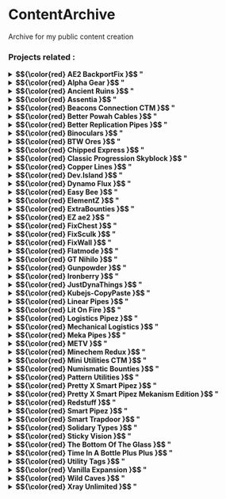 # ContentArchive
Archive for my public content creation
### Projects related :

<details>
<summary><strong> $${\color{red} AE2  BackportFix }$$ "</strong></summary>

 - [gif.gif](https://github.com/DevDyna/ContentArchive/tree/main/AE2%20BackportFix/gif.gif)
 - [logo.png](https://github.com/DevDyna/ContentArchive/tree/main/AE2%20BackportFix/logo.png)
 - <details>
   <summary><strong> $${color{red}screen }$$ </strong></summary>

    - [bug.png](https://github.com/DevDyna/ContentArchive/tree/main/AE2%20BackportFix/screen/bug.png)

    - [solution.png](https://github.com/DevDyna/ContentArchive/tree/main/AE2%20BackportFix/screen/solution.png)

   </details>

</details>

<details>
<summary><strong> $${\color{red} Alpha  Gear }$$ "</strong></summary>

 - [logo.png](https://github.com/DevDyna/ContentArchive/tree/main/Alpha%20Gear/logo.png)
 - [screen.png](https://github.com/DevDyna/ContentArchive/tree/main/Alpha%20Gear/screen.png)
</details>

<details>
<summary><strong> $${\color{red} Ancient  Ruins }$$ "</strong></summary>

 - [logo.png](https://github.com/DevDyna/ContentArchive/tree/main/Ancient%20Ruins/logo.png)
 - [screen.png](https://github.com/DevDyna/ContentArchive/tree/main/Ancient%20Ruins/screen.png)
</details>

<details>
<summary><strong> $${\color{red} Assentia }$$ "</strong></summary>

 - [logo.png](https://github.com/DevDyna/ContentArchive/tree/main/Assentia/logo.png)
 - [screen.png](https://github.com/DevDyna/ContentArchive/tree/main/Assentia/screen.png)
 - [screen2.png](https://github.com/DevDyna/ContentArchive/tree/main/Assentia/screen2.png)
 - [screen3.png](https://github.com/DevDyna/ContentArchive/tree/main/Assentia/screen3.png)
 - [screen4.png](https://github.com/DevDyna/ContentArchive/tree/main/Assentia/screen4.png)
</details>

<details>
<summary><strong> $${\color{red} Beacons  Connection CTM }$$ "</strong></summary>

 - [logo.png](https://github.com/DevDyna/ContentArchive/tree/main/Beacons%20Connection%20CTM/logo.png)
 - [screen.png](https://github.com/DevDyna/ContentArchive/tree/main/Beacons%20Connection%20CTM/screen.png)
</details>

<details>
<summary><strong> $${\color{red} Better  Powah Cables }$$ "</strong></summary>

 - [logo.png](https://github.com/DevDyna/ContentArchive/tree/main/Better%20Powah%20Cables/logo.png)
 - <details>
   <summary><strong> $${color{red}screen }$$ </strong></summary>

    - [0.png](https://github.com/DevDyna/ContentArchive/tree/main/Better%20Powah%20Cables/screen/0.png)

    - [1.png](https://github.com/DevDyna/ContentArchive/tree/main/Better%20Powah%20Cables/screen/1.png)

    - [gif.gif](https://github.com/DevDyna/ContentArchive/tree/main/Better%20Powah%20Cables/screen/gif.gif)

   </details>

</details>

<details>
<summary><strong> $${\color{red} Better  Replication Pipes }$$ "</strong></summary>

 - [logo.png](https://github.com/DevDyna/ContentArchive/tree/main/Better%20Replication%20Pipes/logo.png)
 - <details>
   <summary><strong> $${color{red}screen }$$ </strong></summary>

    - [0.png](https://github.com/DevDyna/ContentArchive/tree/main/Better%20Replication%20Pipes/screen/0.png)

    - [1.png](https://github.com/DevDyna/ContentArchive/tree/main/Better%20Replication%20Pipes/screen/1.png)

    - [gif.gif](https://github.com/DevDyna/ContentArchive/tree/main/Better%20Replication%20Pipes/screen/gif.gif)

   </details>

</details>

<details>
<summary><strong> $${\color{red} Binoculars }$$ "</strong></summary>

 - [logo.png](https://github.com/DevDyna/ContentArchive/tree/main/Binoculars/logo.png)
 - [screen.png](https://github.com/DevDyna/ContentArchive/tree/main/Binoculars/screen.png)
 - [screen1.png](https://github.com/DevDyna/ContentArchive/tree/main/Binoculars/screen1.png)
 - [screen2.png](https://github.com/DevDyna/ContentArchive/tree/main/Binoculars/screen2.png)
 - [screen3.png](https://github.com/DevDyna/ContentArchive/tree/main/Binoculars/screen3.png)
 - [screen4.png](https://github.com/DevDyna/ContentArchive/tree/main/Binoculars/screen4.png)
 - [screen5.png](https://github.com/DevDyna/ContentArchive/tree/main/Binoculars/screen5.png)
</details>

<details>
<summary><strong> $${\color{red} BTW  Ores }$$ "</strong></summary>

 - [0.png](https://github.com/DevDyna/ContentArchive/tree/main/BTW%20Ores/0.png)
 - [1.png](https://github.com/DevDyna/ContentArchive/tree/main/BTW%20Ores/1.png)
 - [2.png](https://github.com/DevDyna/ContentArchive/tree/main/BTW%20Ores/2.png)
 - [3.png](https://github.com/DevDyna/ContentArchive/tree/main/BTW%20Ores/3.png)
 - [4.png](https://github.com/DevDyna/ContentArchive/tree/main/BTW%20Ores/4.png)
 - [5.png](https://github.com/DevDyna/ContentArchive/tree/main/BTW%20Ores/5.png)
 - [gif.gif](https://github.com/DevDyna/ContentArchive/tree/main/BTW%20Ores/gif.gif)
 - [logo.gif](https://github.com/DevDyna/ContentArchive/tree/main/BTW%20Ores/logo.gif)
 - [scanner.gif](https://github.com/DevDyna/ContentArchive/tree/main/BTW%20Ores/scanner.gif)
</details>

<details>
<summary><strong> $${\color{red} Chipped  Express }$$ "</strong></summary>

 - <details>
   <summary><strong> $${color{red}logo }$$ </strong></summary>

    - [frame](https://github.com/DevDyna/ContentArchive/tree/main/Chipped%20Express/logo/frame)

    - [logo.gif](https://github.com/DevDyna/ContentArchive/tree/main/Chipped%20Express/logo/logo.gif)

    - [og.png](https://github.com/DevDyna/ContentArchive/tree/main/Chipped%20Express/logo/og.png)

   </details>

 - [screen.png](https://github.com/DevDyna/ContentArchive/tree/main/Chipped%20Express/screen.png)
 - [screen1.png](https://github.com/DevDyna/ContentArchive/tree/main/Chipped%20Express/screen1.png)
</details>

<details>
<summary><strong> $${\color{red} Classic  Progression Skyblock }$$ "</strong></summary>

 - [logo.png](https://github.com/DevDyna/ContentArchive/tree/main/Classic%20Progression%20Skyblock/logo.png)
 - [screen.png](https://github.com/DevDyna/ContentArchive/tree/main/Classic%20Progression%20Skyblock/screen.png)
 - [screen1.png](https://github.com/DevDyna/ContentArchive/tree/main/Classic%20Progression%20Skyblock/screen1.png)
 - [screen2.png](https://github.com/DevDyna/ContentArchive/tree/main/Classic%20Progression%20Skyblock/screen2.png)
</details>

<details>
<summary><strong> $${\color{red} Copper  Lines }$$ "</strong></summary>

 - [icon.gif](https://github.com/DevDyna/ContentArchive/tree/main/Copper%20Lines/icon.gif)
 - [pack.png](https://github.com/DevDyna/ContentArchive/tree/main/Copper%20Lines/pack.png)
 - [screen.png](https://github.com/DevDyna/ContentArchive/tree/main/Copper%20Lines/screen.png)
</details>

<details>
<summary><strong> $${\color{red} Dev.Island }$$ "</strong></summary>

 - [logo.png](https://github.com/DevDyna/ContentArchive/tree/main/Dev.Island/logo.png)
</details>

<details>
<summary><strong> $${\color{red} Dynamo  Flux }$$ "</strong></summary>

 - [logo.png](https://github.com/DevDyna/ContentArchive/tree/main/Dynamo%20Flux/logo.png)
 - [screen.png](https://github.com/DevDyna/ContentArchive/tree/main/Dynamo%20Flux/screen.png)
</details>

<details>
<summary><strong> $${\color{red} Easy  Bee }$$ "</strong></summary>

 - [400x logo.png](https://github.com/DevDyna/ContentArchive/tree/main/Easy%20Bee/400x%20logo.png)
 - [floreal.gif](https://github.com/DevDyna/ContentArchive/tree/main/Easy%20Bee/floreal.gif)
 - [new.gif](https://github.com/DevDyna/ContentArchive/tree/main/Easy%20Bee/new.gif)
 - [old.gif](https://github.com/DevDyna/ContentArchive/tree/main/Easy%20Bee/old.gif)
 - <details>
   <summary><strong> $${color{red}screen }$$ </strong></summary>

    - [beewaxtip.png](https://github.com/DevDyna/ContentArchive/tree/main/Easy%20Bee/screen/beewaxtip.png)

    - [beewax_emi.png](https://github.com/DevDyna/ContentArchive/tree/main/Easy%20Bee/screen/beewax_emi.png)

    - [floreal.png](https://github.com/DevDyna/ContentArchive/tree/main/Easy%20Bee/screen/floreal.png)

   </details>

</details>

<details>
<summary><strong> $${\color{red} ElementZ }$$ "</strong></summary>

 - [logo.png](https://github.com/DevDyna/ContentArchive/tree/main/ElementZ/logo.png)
 - [screen.png](https://github.com/DevDyna/ContentArchive/tree/main/ElementZ/screen.png)
 - [screen1.png](https://github.com/DevDyna/ContentArchive/tree/main/ElementZ/screen1.png)
 - [screen2.png](https://github.com/DevDyna/ContentArchive/tree/main/ElementZ/screen2.png)
</details>

<details>
<summary><strong> $${\color{red} ExtraBounties }$$ "</strong></summary>

 - <details>
   <summary><strong> $${color{red}128x }$$ </strong></summary>

    - [blue.png](https://github.com/DevDyna/ContentArchive/tree/main/ExtraBounties/128x/blue.png)

    - [cyan.png](https://github.com/DevDyna/ContentArchive/tree/main/ExtraBounties/128x/cyan.png)

    - [green.png](https://github.com/DevDyna/ContentArchive/tree/main/ExtraBounties/128x/green.png)

    - [orange.png](https://github.com/DevDyna/ContentArchive/tree/main/ExtraBounties/128x/orange.png)

    - [pink.png](https://github.com/DevDyna/ContentArchive/tree/main/ExtraBounties/128x/pink.png)

    - [purple.png](https://github.com/DevDyna/ContentArchive/tree/main/ExtraBounties/128x/purple.png)

    - [red.png](https://github.com/DevDyna/ContentArchive/tree/main/ExtraBounties/128x/red.png)

   </details>

 - <details>
   <summary><strong> $${color{red}16x }$$ </strong></summary>

    - [blue.png](https://github.com/DevDyna/ContentArchive/tree/main/ExtraBounties/16x/blue.png)

    - [cyan.png](https://github.com/DevDyna/ContentArchive/tree/main/ExtraBounties/16x/cyan.png)

    - [green.png](https://github.com/DevDyna/ContentArchive/tree/main/ExtraBounties/16x/green.png)

    - [orange.png](https://github.com/DevDyna/ContentArchive/tree/main/ExtraBounties/16x/orange.png)

    - [pink.png](https://github.com/DevDyna/ContentArchive/tree/main/ExtraBounties/16x/pink.png)

    - [purple.png](https://github.com/DevDyna/ContentArchive/tree/main/ExtraBounties/16x/purple.png)

    - [red.png](https://github.com/DevDyna/ContentArchive/tree/main/ExtraBounties/16x/red.png)

   </details>

 - <details>
   <summary><strong> $${color{red}400x }$$ </strong></summary>

    - [blue.png](https://github.com/DevDyna/ContentArchive/tree/main/ExtraBounties/400x/blue.png)

    - [cyan.png](https://github.com/DevDyna/ContentArchive/tree/main/ExtraBounties/400x/cyan.png)

    - [green.png](https://github.com/DevDyna/ContentArchive/tree/main/ExtraBounties/400x/green.png)

    - [orange.png](https://github.com/DevDyna/ContentArchive/tree/main/ExtraBounties/400x/orange.png)

    - [pink.png](https://github.com/DevDyna/ContentArchive/tree/main/ExtraBounties/400x/pink.png)

    - [purple.png](https://github.com/DevDyna/ContentArchive/tree/main/ExtraBounties/400x/purple.png)

    - [red.png](https://github.com/DevDyna/ContentArchive/tree/main/ExtraBounties/400x/red.png)

   </details>

 - [logo-modrinth.gif](https://github.com/DevDyna/ContentArchive/tree/main/ExtraBounties/logo-modrinth.gif)
 - [logo.gif](https://github.com/DevDyna/ContentArchive/tree/main/ExtraBounties/logo.gif)
 - [pack.png](https://github.com/DevDyna/ContentArchive/tree/main/ExtraBounties/pack.png)
 - [screen.png](https://github.com/DevDyna/ContentArchive/tree/main/ExtraBounties/screen.png)
</details>

<details>
<summary><strong> $${\color{red} EZ  ae2 }$$ "</strong></summary>

 - [logo.png](https://github.com/DevDyna/ContentArchive/tree/main/EZ%20ae2/logo.png)
 - <details>
   <summary><strong> $${color{red}screen }$$ </strong></summary>

    - [inscriber.png](https://github.com/DevDyna/ContentArchive/tree/main/EZ%20ae2/screen/inscriber.png)

    - [kable.png](https://github.com/DevDyna/ContentArchive/tree/main/EZ%20ae2/screen/kable.png)

    - [shaped.png](https://github.com/DevDyna/ContentArchive/tree/main/EZ%20ae2/screen/shaped.png)

    - [shapeless.png](https://github.com/DevDyna/ContentArchive/tree/main/EZ%20ae2/screen/shapeless.png)

   </details>

</details>

<details>
<summary><strong> $${\color{red} FixChest }$$ "</strong></summary>

 - [logo.png](https://github.com/DevDyna/ContentArchive/tree/main/FixChest/logo.png)
 - [screen.png](https://github.com/DevDyna/ContentArchive/tree/main/FixChest/screen.png)
 - [screen2.png](https://github.com/DevDyna/ContentArchive/tree/main/FixChest/screen2.png)
</details>

<details>
<summary><strong> $${\color{red} FixSculk }$$ "</strong></summary>

 - [logo.png](https://github.com/DevDyna/ContentArchive/tree/main/FixSculk/logo.png)
 - [screen.png](https://github.com/DevDyna/ContentArchive/tree/main/FixSculk/screen.png)
 - [screen1.png](https://github.com/DevDyna/ContentArchive/tree/main/FixSculk/screen1.png)
</details>

<details>
<summary><strong> $${\color{red} FixWall }$$ "</strong></summary>

 - [logo.png](https://github.com/DevDyna/ContentArchive/tree/main/FixWall/logo.png)
 - [screen.png](https://github.com/DevDyna/ContentArchive/tree/main/FixWall/screen.png)
</details>

<details>
<summary><strong> $${\color{red} Flatmode }$$ "</strong></summary>

 - <details>
   <summary><strong> $${color{red}modpack }$$ </strong></summary>

    - [logo.png](https://github.com/DevDyna/ContentArchive/tree/main/Flatmode/modpack/logo.png)

   </details>

 - <details>
   <summary><strong> $${color{red}world }$$ </strong></summary>

    - [logo.png](https://github.com/DevDyna/ContentArchive/tree/main/Flatmode/world/logo.png)

    - [screen.png](https://github.com/DevDyna/ContentArchive/tree/main/Flatmode/world/screen.png)

   </details>

</details>

<details>
<summary><strong> $${\color{red} GT  Nihilo }$$ "</strong></summary>

 - [copper_vein.png](https://github.com/DevDyna/ContentArchive/tree/main/GT%20Nihilo/copper_vein.png)
 - [deprecated.png](https://github.com/DevDyna/ContentArchive/tree/main/GT%20Nihilo/deprecated.png)
 - <details>
   <summary><strong> $${color{red}frames }$$ </strong></summary>

    - [0.png](https://github.com/DevDyna/ContentArchive/tree/main/GT%20Nihilo/frames/0.png)

    - [1.png](https://github.com/DevDyna/ContentArchive/tree/main/GT%20Nihilo/frames/1.png)

    - [2.png](https://github.com/DevDyna/ContentArchive/tree/main/GT%20Nihilo/frames/2.png)

    - [3.png](https://github.com/DevDyna/ContentArchive/tree/main/GT%20Nihilo/frames/3.png)

    - [4.png](https://github.com/DevDyna/ContentArchive/tree/main/GT%20Nihilo/frames/4.png)

    - [5.png](https://github.com/DevDyna/ContentArchive/tree/main/GT%20Nihilo/frames/5.png)

   </details>

 - [logo.gif](https://github.com/DevDyna/ContentArchive/tree/main/GT%20Nihilo/logo.gif)
 - [rock.png](https://github.com/DevDyna/ContentArchive/tree/main/GT%20Nihilo/rock.png)
 - [tuff.png](https://github.com/DevDyna/ContentArchive/tree/main/GT%20Nihilo/tuff.png)
</details>

<details>
<summary><strong> $${\color{red} Gunpowder }$$ "</strong></summary>

 - [large-logo.png](https://github.com/DevDyna/ContentArchive/tree/main/Gunpowder/large-logo.png)
 - [logo.png](https://github.com/DevDyna/ContentArchive/tree/main/Gunpowder/logo.png)
 - [lootcrate.gif](https://github.com/DevDyna/ContentArchive/tree/main/Gunpowder/lootcrate.gif)
 - [matrix_pick.gif](https://github.com/DevDyna/ContentArchive/tree/main/Gunpowder/matrix_pick.gif)
 - [medikit.gif](https://github.com/DevDyna/ContentArchive/tree/main/Gunpowder/medikit.gif)
</details>

<details>
<summary><strong> $${\color{red} Ironberry }$$ "</strong></summary>

 - [ash.png](https://github.com/DevDyna/ContentArchive/tree/main/Ironberry/ash.png)
 - [automation.png](https://github.com/DevDyna/ContentArchive/tree/main/Ironberry/automation.png)
 - <details>
   <summary><strong> $${color{red}comments }$$ </strong></summary>

    - [comment.png](https://github.com/DevDyna/ContentArchive/tree/main/Ironberry/comments/comment.png)

   </details>

 - <details>
   <summary><strong> $${color{red}deprecated }$$ </strong></summary>

    - [cooler.png](https://github.com/DevDyna/ContentArchive/tree/main/Ironberry/deprecated/cooler.png)

   </details>

 - <details>
   <summary><strong> $${color{red}ds-rpc }$$ </strong></summary>

    - [logo.gif](https://github.com/DevDyna/ContentArchive/tree/main/Ironberry/ds-rpc/logo.gif)

    - [oldlogo.png](https://github.com/DevDyna/ContentArchive/tree/main/Ironberry/ds-rpc/oldlogo.png)

   </details>

 - [early.png](https://github.com/DevDyna/ContentArchive/tree/main/Ironberry/early.png)
 - [logo.png](https://github.com/DevDyna/ContentArchive/tree/main/Ironberry/logo.png)
 - [quest_0.png](https://github.com/DevDyna/ContentArchive/tree/main/Ironberry/quest_0.png)
 - [quest_1.png](https://github.com/DevDyna/ContentArchive/tree/main/Ironberry/quest_1.png)
 - [quest_2.png](https://github.com/DevDyna/ContentArchive/tree/main/Ironberry/quest_2.png)
 - [quest_3.png](https://github.com/DevDyna/ContentArchive/tree/main/Ironberry/quest_3.png)
 - [quest_4.png](https://github.com/DevDyna/ContentArchive/tree/main/Ironberry/quest_4.png)
 - [quest_5.png](https://github.com/DevDyna/ContentArchive/tree/main/Ironberry/quest_5.png)
 - [rftools.png](https://github.com/DevDyna/ContentArchive/tree/main/Ironberry/rftools.png)
 - [screen.png](https://github.com/DevDyna/ContentArchive/tree/main/Ironberry/screen.png)
 - [screen1.png](https://github.com/DevDyna/ContentArchive/tree/main/Ironberry/screen1.png)
 - [sculk.png](https://github.com/DevDyna/ContentArchive/tree/main/Ironberry/sculk.png)
</details>

<details>
<summary><strong> $${\color{red} JustDynaThings }$$ "</strong></summary>

 - <details>
   <summary><strong> $${color{red}logo }$$ </strong></summary>

    - [16x](https://github.com/DevDyna/ContentArchive/tree/main/JustDynaThings/logo/16x)

    - [400x](https://github.com/DevDyna/ContentArchive/tree/main/JustDynaThings/logo/400x)

   </details>

 - <details>
   <summary><strong> $${color{red}screen }$$ </strong></summary>

    - [automation.png](https://github.com/DevDyna/ContentArchive/tree/main/JustDynaThings/screen/automation.png)

    - [buddy.png](https://github.com/DevDyna/ContentArchive/tree/main/JustDynaThings/screen/buddy.png)

    - [goo.png](https://github.com/DevDyna/ContentArchive/tree/main/JustDynaThings/screen/goo.png)

    - [guide](https://github.com/DevDyna/ContentArchive/tree/main/JustDynaThings/screen/guide)

    - [other.png](https://github.com/DevDyna/ContentArchive/tree/main/JustDynaThings/screen/other.png)

    - [phase_ctm.png](https://github.com/DevDyna/ContentArchive/tree/main/JustDynaThings/screen/phase_ctm.png)

    - [phase_new.png](https://github.com/DevDyna/ContentArchive/tree/main/JustDynaThings/screen/phase_new.png)

    - [powah.png](https://github.com/DevDyna/ContentArchive/tree/main/JustDynaThings/screen/powah.png)

    - [recipe.png](https://github.com/DevDyna/ContentArchive/tree/main/JustDynaThings/screen/recipe.png)

    - [reforger.png](https://github.com/DevDyna/ContentArchive/tree/main/JustDynaThings/screen/reforger.png)

   </details>

</details>

<details>
<summary><strong> $${\color{red} Kubejs-CopyPaste }$$ "</strong></summary>

 - [gif.gif](https://github.com/DevDyna/ContentArchive/tree/main/Kubejs-CopyPaste/gif.gif)
</details>

<details>
<summary><strong> $${\color{red} Linear  Pipes }$$ "</strong></summary>

 - [logo.png](https://github.com/DevDyna/ContentArchive/tree/main/Linear%20Pipes/logo.png)
 - [screen.png](https://github.com/DevDyna/ContentArchive/tree/main/Linear%20Pipes/screen.png)
 - [screen1.png](https://github.com/DevDyna/ContentArchive/tree/main/Linear%20Pipes/screen1.png)
 - [screen2.png](https://github.com/DevDyna/ContentArchive/tree/main/Linear%20Pipes/screen2.png)
</details>

<details>
<summary><strong> $${\color{red} Lit  On Fire }$$ "</strong></summary>

 - <details>
   <summary><strong> $${color{red}16x }$$ </strong></summary>

    - [0.png](https://github.com/DevDyna/ContentArchive/tree/main/Lit%20On%20Fire/16x/0.png)

    - [1.png](https://github.com/DevDyna/ContentArchive/tree/main/Lit%20On%20Fire/16x/1.png)

    - [2.png](https://github.com/DevDyna/ContentArchive/tree/main/Lit%20On%20Fire/16x/2.png)

    - [3.png](https://github.com/DevDyna/ContentArchive/tree/main/Lit%20On%20Fire/16x/3.png)

    - [4.png](https://github.com/DevDyna/ContentArchive/tree/main/Lit%20On%20Fire/16x/4.png)

    - [5.png](https://github.com/DevDyna/ContentArchive/tree/main/Lit%20On%20Fire/16x/5.png)

    - [6.png](https://github.com/DevDyna/ContentArchive/tree/main/Lit%20On%20Fire/16x/6.png)

    - [7.png](https://github.com/DevDyna/ContentArchive/tree/main/Lit%20On%20Fire/16x/7.png)

   </details>

 - [16x.gif](https://github.com/DevDyna/ContentArchive/tree/main/Lit%20On%20Fire/16x.gif)
 - <details>
   <summary><strong> $${color{red}400x }$$ </strong></summary>

    - [0.png](https://github.com/DevDyna/ContentArchive/tree/main/Lit%20On%20Fire/400x/0.png)

    - [1.png](https://github.com/DevDyna/ContentArchive/tree/main/Lit%20On%20Fire/400x/1.png)

    - [2.png](https://github.com/DevDyna/ContentArchive/tree/main/Lit%20On%20Fire/400x/2.png)

    - [3.png](https://github.com/DevDyna/ContentArchive/tree/main/Lit%20On%20Fire/400x/3.png)

    - [4.png](https://github.com/DevDyna/ContentArchive/tree/main/Lit%20On%20Fire/400x/4.png)

    - [5.png](https://github.com/DevDyna/ContentArchive/tree/main/Lit%20On%20Fire/400x/5.png)

    - [6.png](https://github.com/DevDyna/ContentArchive/tree/main/Lit%20On%20Fire/400x/6.png)

    - [7.png](https://github.com/DevDyna/ContentArchive/tree/main/Lit%20On%20Fire/400x/7.png)

   </details>

 - [400x.gif](https://github.com/DevDyna/ContentArchive/tree/main/Lit%20On%20Fire/400x.gif)
 - [gif.gif](https://github.com/DevDyna/ContentArchive/tree/main/Lit%20On%20Fire/gif.gif)
</details>

<details>
<summary><strong> $${\color{red} Logistics  Pipez }$$ "</strong></summary>

 - [logo.png](https://github.com/DevDyna/ContentArchive/tree/main/Logistics%20Pipez/logo.png)
 - [off.png](https://github.com/DevDyna/ContentArchive/tree/main/Logistics%20Pipez/off.png)
 - [on.png](https://github.com/DevDyna/ContentArchive/tree/main/Logistics%20Pipez/on.png)
 - [screen.png](https://github.com/DevDyna/ContentArchive/tree/main/Logistics%20Pipez/screen.png)
</details>

<details>
<summary><strong> $${\color{red} Mechanical  Logistics }$$ "</strong></summary>

 - [logo.png](https://github.com/DevDyna/ContentArchive/tree/main/Mechanical%20Logistics/logo.png)
 - [screen.png](https://github.com/DevDyna/ContentArchive/tree/main/Mechanical%20Logistics/screen.png)
 - [screen1.png](https://github.com/DevDyna/ContentArchive/tree/main/Mechanical%20Logistics/screen1.png)
 - [screen2.png](https://github.com/DevDyna/ContentArchive/tree/main/Mechanical%20Logistics/screen2.png)
 - [screen3.png](https://github.com/DevDyna/ContentArchive/tree/main/Mechanical%20Logistics/screen3.png)
 - [screen4.png](https://github.com/DevDyna/ContentArchive/tree/main/Mechanical%20Logistics/screen4.png)
 - [screen5.png](https://github.com/DevDyna/ContentArchive/tree/main/Mechanical%20Logistics/screen5.png)
 - [screen6.png](https://github.com/DevDyna/ContentArchive/tree/main/Mechanical%20Logistics/screen6.png)
</details>

<details>
<summary><strong> $${\color{red} Meka  Pipes }$$ "</strong></summary>

 - [logo.png](https://github.com/DevDyna/ContentArchive/tree/main/Meka%20Pipes/logo.png)
 - [screen.png](https://github.com/DevDyna/ContentArchive/tree/main/Meka%20Pipes/screen.png)
 - [screen1.png](https://github.com/DevDyna/ContentArchive/tree/main/Meka%20Pipes/screen1.png)
</details>

<details>
<summary><strong> $${\color{red} METV }$$ "</strong></summary>

 - [logo.png](https://github.com/DevDyna/ContentArchive/tree/main/METV/logo.png)
 - [screen.png](https://github.com/DevDyna/ContentArchive/tree/main/METV/screen.png)
</details>

<details>
<summary><strong> $${\color{red} Minechem  Redux }$$ "</strong></summary>

 - [logo.png](https://github.com/DevDyna/ContentArchive/tree/main/Minechem%20Redux/logo.png)
 - [screen.png](https://github.com/DevDyna/ContentArchive/tree/main/Minechem%20Redux/screen.png)
</details>

<details>
<summary><strong> $${\color{red} Mini  Utilities CTM }$$ "</strong></summary>

 - [logo.png](https://github.com/DevDyna/ContentArchive/tree/main/Mini%20Utilities%20CTM/logo.png)
 - [screen.png](https://github.com/DevDyna/ContentArchive/tree/main/Mini%20Utilities%20CTM/screen.png)
</details>

<details>
<summary><strong> $${\color{red} Numismatic  Bounties }$$ "</strong></summary>

 - <details>
   <summary><strong> $${color{red}logo }$$ </strong></summary>

    - [32x](https://github.com/DevDyna/ContentArchive/tree/main/Numismatic%20Bounties/logo/32x)

    - [400x](https://github.com/DevDyna/ContentArchive/tree/main/Numismatic%20Bounties/logo/400x)

    - [pack.png](https://github.com/DevDyna/ContentArchive/tree/main/Numismatic%20Bounties/logo/pack.png)

   </details>

 - <details>
   <summary><strong> $${color{red}screen }$$ </strong></summary>

    - [base.png](https://github.com/DevDyna/ContentArchive/tree/main/Numismatic%20Bounties/screen/base.png)

    - [extra.png](https://github.com/DevDyna/ContentArchive/tree/main/Numismatic%20Bounties/screen/extra.png)

   </details>

</details>

<details>
<summary><strong> $${\color{red} Pattern  Utilities }$$ "</strong></summary>

 - <details>
   <summary><strong> $${color{red}backup-logo }$$ </strong></summary>

    - [crafting.png](https://github.com/DevDyna/ContentArchive/tree/main/Pattern%20Utilities/backup-logo/crafting.png)

    - [furnace.png](https://github.com/DevDyna/ContentArchive/tree/main/Pattern%20Utilities/backup-logo/furnace.png)

    - [smithing.png](https://github.com/DevDyna/ContentArchive/tree/main/Pattern%20Utilities/backup-logo/smithing.png)

    - [stonecutter.png](https://github.com/DevDyna/ContentArchive/tree/main/Pattern%20Utilities/backup-logo/stonecutter.png)

   </details>

 - [logo.gif](https://github.com/DevDyna/ContentArchive/tree/main/Pattern%20Utilities/logo.gif)
 - [screen1.png](https://github.com/DevDyna/ContentArchive/tree/main/Pattern%20Utilities/screen1.png)
 - [screen2.png](https://github.com/DevDyna/ContentArchive/tree/main/Pattern%20Utilities/screen2.png)
 - [screen3.png](https://github.com/DevDyna/ContentArchive/tree/main/Pattern%20Utilities/screen3.png)
 - [screen4.png](https://github.com/DevDyna/ContentArchive/tree/main/Pattern%20Utilities/screen4.png)
</details>

<details>
<summary><strong> $${\color{red} Pretty  X Smart Pipez }$$ "</strong></summary>

 - [approved.png](https://github.com/DevDyna/ContentArchive/tree/main/Pretty%20X%20Smart%20Pipez/approved.png)
 - <details>
   <summary><strong> $${color{red}frames }$$ </strong></summary>

    - [default.png](https://github.com/DevDyna/ContentArchive/tree/main/Pretty%20X%20Smart%20Pipez/frames/default.png)

    - [pretty.png](https://github.com/DevDyna/ContentArchive/tree/main/Pretty%20X%20Smart%20Pipez/frames/pretty.png)

    - [prettyxsmart.png](https://github.com/DevDyna/ContentArchive/tree/main/Pretty%20X%20Smart%20Pipez/frames/prettyxsmart.png)

   </details>

 - <details>
   <summary><strong> $${color{red}gif }$$ </strong></summary>

    - [without_text.gif](https://github.com/DevDyna/ContentArchive/tree/main/Pretty%20X%20Smart%20Pipez/gif/without_text.gif)

    - [with_text.gif](https://github.com/DevDyna/ContentArchive/tree/main/Pretty%20X%20Smart%20Pipez/gif/with_text.gif)

   </details>

 - [image.png](https://github.com/DevDyna/ContentArchive/tree/main/Pretty%20X%20Smart%20Pipez/image.png)
 - [items.png](https://github.com/DevDyna/ContentArchive/tree/main/Pretty%20X%20Smart%20Pipez/items.png)
 - [logo.png](https://github.com/DevDyna/ContentArchive/tree/main/Pretty%20X%20Smart%20Pipez/logo.png)
 - <details>
   <summary><strong> $${color{red}msg }$$ </strong></summary>

    - [1.png](https://github.com/DevDyna/ContentArchive/tree/main/Pretty%20X%20Smart%20Pipez/msg/1.png)

   </details>

</details>

<details>
<summary><strong> $${\color{red} Pretty  X Smart Pipez Mekanism Edition }$$ "</strong></summary>

 - [logo.png](https://github.com/DevDyna/ContentArchive/tree/main/Pretty%20X%20Smart%20Pipez%20Mekanism%20Edition/logo.png)
 - <details>
   <summary><strong> $${color{red}screen }$$ </strong></summary>

    - [0.png](https://github.com/DevDyna/ContentArchive/tree/main/Pretty%20X%20Smart%20Pipez%20Mekanism%20Edition/screen/0.png)

    - [1.png](https://github.com/DevDyna/ContentArchive/tree/main/Pretty%20X%20Smart%20Pipez%20Mekanism%20Edition/screen/1.png)

    - [2.png](https://github.com/DevDyna/ContentArchive/tree/main/Pretty%20X%20Smart%20Pipez%20Mekanism%20Edition/screen/2.png)

    - [image.gif](https://github.com/DevDyna/ContentArchive/tree/main/Pretty%20X%20Smart%20Pipez%20Mekanism%20Edition/screen/image.gif)

    - [item.png](https://github.com/DevDyna/ContentArchive/tree/main/Pretty%20X%20Smart%20Pipez%20Mekanism%20Edition/screen/item.png)

   </details>

</details>

<details>
<summary><strong> $${\color{red} Redstuff }$$ "</strong></summary>

 - [logo.png](https://github.com/DevDyna/ContentArchive/tree/main/Redstuff/logo.png)
 - [screen.png](https://github.com/DevDyna/ContentArchive/tree/main/Redstuff/screen.png)
 - [screen2.png](https://github.com/DevDyna/ContentArchive/tree/main/Redstuff/screen2.png)
</details>

<details>
<summary><strong> $${\color{red} Smart  Pipez }$$ "</strong></summary>

 - [darker.png](https://github.com/DevDyna/ContentArchive/tree/main/Smart%20Pipez/darker.png)
 - <details>
   <summary><strong> $${color{red}frame }$$ </strong></summary>

    - [0.png](https://github.com/DevDyna/ContentArchive/tree/main/Smart%20Pipez/frame/0.png)

    - [1.png](https://github.com/DevDyna/ContentArchive/tree/main/Smart%20Pipez/frame/1.png)

   </details>

 - [gif.gif](https://github.com/DevDyna/ContentArchive/tree/main/Smart%20Pipez/gif.gif)
 - [logo.png](https://github.com/DevDyna/ContentArchive/tree/main/Smart%20Pipez/logo.png)
</details>

<details>
<summary><strong> $${\color{red} Smart  Trapdoor }$$ "</strong></summary>

 - [logo.png](https://github.com/DevDyna/ContentArchive/tree/main/Smart%20Trapdoor/logo.png)
 - [screen.png](https://github.com/DevDyna/ContentArchive/tree/main/Smart%20Trapdoor/screen.png)
</details>

<details>
<summary><strong> $${\color{red} Solidary  Types }$$ "</strong></summary>

 - [logo.png](https://github.com/DevDyna/ContentArchive/tree/main/Solidary%20Types/logo.png)
 - [screen.png](https://github.com/DevDyna/ContentArchive/tree/main/Solidary%20Types/screen.png)
</details>

<details>
<summary><strong> $${\color{red} Sticky  Vision }$$ "</strong></summary>

 - [logo.png](https://github.com/DevDyna/ContentArchive/tree/main/Sticky%20Vision/logo.png)
 - [screen.png](https://github.com/DevDyna/ContentArchive/tree/main/Sticky%20Vision/screen.png)
 - [screen1.png](https://github.com/DevDyna/ContentArchive/tree/main/Sticky%20Vision/screen1.png)
</details>

<details>
<summary><strong> $${\color{red} The  Bottom Of The Glass }$$ "</strong></summary>

 - [logo.png](https://github.com/DevDyna/ContentArchive/tree/main/The%20Bottom%20Of%20The%20Glass/logo.png)
 - [screen.png](https://github.com/DevDyna/ContentArchive/tree/main/The%20Bottom%20Of%20The%20Glass/screen.png)
</details>

<details>
<summary><strong> $${\color{red} Time  In A Bottle Plus Plus }$$ "</strong></summary>

 - <details>
   <summary><strong> $${color{red}logo }$$ </strong></summary>

    - [400x.png](https://github.com/DevDyna/ContentArchive/tree/main/Time%20In%20A%20Bottle%20Plus%20Plus/logo/400x.png)

    - [60x.png](https://github.com/DevDyna/ContentArchive/tree/main/Time%20In%20A%20Bottle%20Plus%20Plus/logo/60x.png)

   </details>

 - <details>
   <summary><strong> $${color{red}screen }$$ </strong></summary>

    - [gif.gif](https://github.com/DevDyna/ContentArchive/tree/main/Time%20In%20A%20Bottle%20Plus%20Plus/screen/gif.gif)

    - [items.png](https://github.com/DevDyna/ContentArchive/tree/main/Time%20In%20A%20Bottle%20Plus%20Plus/screen/items.png)

    - [post.gif](https://github.com/DevDyna/ContentArchive/tree/main/Time%20In%20A%20Bottle%20Plus%20Plus/screen/post.gif)

   </details>

</details>

<details>
<summary><strong> $${\color{red} Utility  Tags }$$ "</strong></summary>

 - [logo.png](https://github.com/DevDyna/ContentArchive/tree/main/Utility%20Tags/logo.png)
</details>

<details>
<summary><strong> $${\color{red} Vanilla  Expansion }$$ "</strong></summary>

 - <details>
   <summary><strong> $${color{red}better \nature }$$ </strong></summary>

    - [git](https://github.com/DevDyna/ContentArchive/tree/main/Vanilla%20Expansion/better%20nature/git)

    - [logo.png](https://github.com/DevDyna/ContentArchive/tree/main/Vanilla%20Expansion/better%20nature/logo.png)

    - [screen.png](https://github.com/DevDyna/ContentArchive/tree/main/Vanilla%20Expansion/better%20nature/screen.png)

    - [screen1.png](https://github.com/DevDyna/ContentArchive/tree/main/Vanilla%20Expansion/better%20nature/screen1.png)

    - [screen2.png](https://github.com/DevDyna/ContentArchive/tree/main/Vanilla%20Expansion/better%20nature/screen2.png)

    - [screen3.png](https://github.com/DevDyna/ContentArchive/tree/main/Vanilla%20Expansion/better%20nature/screen3.png)

    - [screen4.png](https://github.com/DevDyna/ContentArchive/tree/main/Vanilla%20Expansion/better%20nature/screen4.png)

   </details>

 - <details>
   <summary><strong> $${color{red}font \trim }$$ </strong></summary>

    - [Goat Utils](https://github.com/DevDyna/ContentArchive/tree/main/Vanilla%20Expansion/font%20trim/Goat%20Utils)

    - [logo.png](https://github.com/DevDyna/ContentArchive/tree/main/Vanilla%20Expansion/font%20trim/logo.png)

    - [pack.png](https://github.com/DevDyna/ContentArchive/tree/main/Vanilla%20Expansion/font%20trim/pack.png)

    - [screen.png](https://github.com/DevDyna/ContentArchive/tree/main/Vanilla%20Expansion/font%20trim/screen.png)

    - [screen1.png](https://github.com/DevDyna/ContentArchive/tree/main/Vanilla%20Expansion/font%20trim/screen1.png)

    - [screen10.png](https://github.com/DevDyna/ContentArchive/tree/main/Vanilla%20Expansion/font%20trim/screen10.png)

    - [screen2.png](https://github.com/DevDyna/ContentArchive/tree/main/Vanilla%20Expansion/font%20trim/screen2.png)

    - [screen3.png](https://github.com/DevDyna/ContentArchive/tree/main/Vanilla%20Expansion/font%20trim/screen3.png)

    - [screen4.png](https://github.com/DevDyna/ContentArchive/tree/main/Vanilla%20Expansion/font%20trim/screen4.png)

    - [screen5.png](https://github.com/DevDyna/ContentArchive/tree/main/Vanilla%20Expansion/font%20trim/screen5.png)

    - [screen6.png](https://github.com/DevDyna/ContentArchive/tree/main/Vanilla%20Expansion/font%20trim/screen6.png)

    - [screen7.png](https://github.com/DevDyna/ContentArchive/tree/main/Vanilla%20Expansion/font%20trim/screen7.png)

    - [screen8.png](https://github.com/DevDyna/ContentArchive/tree/main/Vanilla%20Expansion/font%20trim/screen8.png)

    - [screen9.png](https://github.com/DevDyna/ContentArchive/tree/main/Vanilla%20Expansion/font%20trim/screen9.png)

    - [Warden Gadgets](https://github.com/DevDyna/ContentArchive/tree/main/Vanilla%20Expansion/font%20trim/Warden%20Gadgets)

   </details>

 - <details>
   <summary><strong> $${color{red}player \utilities }$$ </strong></summary>

    - [logo.gif](https://github.com/DevDyna/ContentArchive/tree/main/Vanilla%20Expansion/player%20utilities/logo.gif)

    - [screen.png](https://github.com/DevDyna/ContentArchive/tree/main/Vanilla%20Expansion/player%20utilities/screen.png)

    - [screen1.png](https://github.com/DevDyna/ContentArchive/tree/main/Vanilla%20Expansion/player%20utilities/screen1.png)

   </details>

 - <details>
   <summary><strong> $${color{red}radiant \redstone }$$ </strong></summary>

    - [logo.png](https://github.com/DevDyna/ContentArchive/tree/main/Vanilla%20Expansion/radiant%20redstone/logo.png)

    - [screen.png](https://github.com/DevDyna/ContentArchive/tree/main/Vanilla%20Expansion/radiant%20redstone/screen.png)

    - [screen2.png](https://github.com/DevDyna/ContentArchive/tree/main/Vanilla%20Expansion/radiant%20redstone/screen2.png)

   </details>

 - <details>
   <summary><strong> $${color{red}scaffolding-delta }$$ </strong></summary>

    - [old](https://github.com/DevDyna/ContentArchive/tree/main/Vanilla%20Expansion/scaffolding-delta/old)

   </details>

 - <details>
   <summary><strong> $${color{red}VE }$$ </strong></summary>

    - [global.png](https://github.com/DevDyna/ContentArchive/tree/main/Vanilla%20Expansion/VE/global.png)

    - [logo.png](https://github.com/DevDyna/ContentArchive/tree/main/Vanilla%20Expansion/VE/logo.png)

    - [screen.png](https://github.com/DevDyna/ContentArchive/tree/main/Vanilla%20Expansion/VE/screen.png)

    - [screen1.png](https://github.com/DevDyna/ContentArchive/tree/main/Vanilla%20Expansion/VE/screen1.png)

    - [screen2.png](https://github.com/DevDyna/ContentArchive/tree/main/Vanilla%20Expansion/VE/screen2.png)

   </details>

</details>

<details>
<summary><strong> $${\color{red} Wild  Caves }$$ "</strong></summary>

 - [desc.png](https://github.com/DevDyna/ContentArchive/tree/main/Wild%20Caves/desc.png)
 - [logo 400x.png](https://github.com/DevDyna/ContentArchive/tree/main/Wild%20Caves/logo%20400x.png)
 - [logo 500x.png](https://github.com/DevDyna/ContentArchive/tree/main/Wild%20Caves/logo%20500x.png)
 - [main_image.png](https://github.com/DevDyna/ContentArchive/tree/main/Wild%20Caves/main_image.png)
 - [oldlogo.png](https://github.com/DevDyna/ContentArchive/tree/main/Wild%20Caves/oldlogo.png)
 - <details>
   <summary><strong> $${color{red}original-screen }$$ </strong></summary>

   </details>

 - <details>
   <summary><strong> $${color{red}screen }$$ </strong></summary>

    - [arid-cave.png](https://github.com/DevDyna/ContentArchive/tree/main/Wild%20Caves/screen/arid-cave.png)

    - [frost-cave.png](https://github.com/DevDyna/ContentArchive/tree/main/Wild%20Caves/screen/frost-cave.png)

    - [gold-vein.png](https://github.com/DevDyna/ContentArchive/tree/main/Wild%20Caves/screen/gold-vein.png)

    - [iron-vein.png](https://github.com/DevDyna/ContentArchive/tree/main/Wild%20Caves/screen/iron-vein.png)

    - [miner-station.png](https://github.com/DevDyna/ContentArchive/tree/main/Wild%20Caves/screen/miner-station.png)

    - [miner_rework.png](https://github.com/DevDyna/ContentArchive/tree/main/Wild%20Caves/screen/miner_rework.png)

    - [more.png](https://github.com/DevDyna/ContentArchive/tree/main/Wild%20Caves/screen/more.png)

    - [red-gold-vein.png](https://github.com/DevDyna/ContentArchive/tree/main/Wild%20Caves/screen/red-gold-vein.png)

    - [vines.png](https://github.com/DevDyna/ContentArchive/tree/main/Wild%20Caves/screen/vines.png)

    - [wet-cave.png](https://github.com/DevDyna/ContentArchive/tree/main/Wild%20Caves/screen/wet-cave.png)

   </details>

 - [title.png](https://github.com/DevDyna/ContentArchive/tree/main/Wild%20Caves/title.png)
</details>

<details>
<summary><strong> $${\color{red} Xray  Unlimited }$$ "</strong></summary>

 - [desc.png](https://github.com/DevDyna/ContentArchive/tree/main/Xray%20Unlimited/desc.png)
 - [fabric.png](https://github.com/DevDyna/ContentArchive/tree/main/Xray%20Unlimited/fabric.png)
 - [faq.png](https://github.com/DevDyna/ContentArchive/tree/main/Xray%20Unlimited/faq.png)
 - [forge.png](https://github.com/DevDyna/ContentArchive/tree/main/Xray%20Unlimited/forge.png)
 - [logo.png](https://github.com/DevDyna/ContentArchive/tree/main/Xray%20Unlimited/logo.png)
 - [modloader picker.png](https://github.com/DevDyna/ContentArchive/tree/main/Xray%20Unlimited/modloader%20picker.png)
 - [neoforge.png](https://github.com/DevDyna/ContentArchive/tree/main/Xray%20Unlimited/neoforge.png)
 - [quilt.png](https://github.com/DevDyna/ContentArchive/tree/main/Xray%20Unlimited/quilt.png)
</details>

